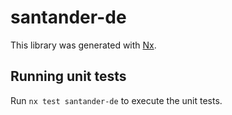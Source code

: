 # santander-de

This library was generated with [Nx](https://nx.dev).

## Running unit tests

Run `nx test santander-de` to execute the unit tests.
